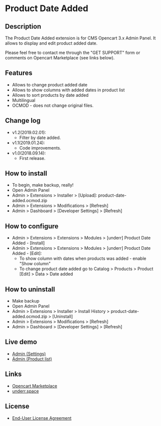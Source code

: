 # Product Date Added

## Description
The Product Date Added extension is for CMS Opencart 3.x  Admin Panel. It allows to display and edit product added date.

Please feel free to contact me through the "GET SUPPORT" form or comments on Opencart Marketplace (see links below).

## Features
* Allows to change product added date
* Allows to show columns with added dates in product list
* Allows to sort products by date added
* Multilingual
* OCMOD - does not change original files.

## Change log
* v1.2(2019.02.01):
  * Filter by date added.
* v1.1(2019.01.24):
  * Code improvements.
* v1.0(2018.09.14):
  * First release.

## How to install
* To begin, make backup, really!
* Open Admin Panel
* Admin > Extensions > Installer > [Upload]: product-date-added.ocmod.zip
* Admin > Extensions > Modifications > [Refresh]
* Admin > Dashboard > [Developer Settings] > [Refresh]

## How to configure
* Admin > Extensions > Extensions > Modules > [underr] Product Date Added - [Install]
* Admin > Extensions > Extensions > Modules > [underr] Product Date Added - [Edit]:
  * To show column with dates when products was added - enable "Show column"
  * To change product date added go to Catalog > Products > Product [Edit] > Data > Date added

## How to uninstall
* Make backup
* Open Admin Panel
* Admin > Extensions > Installer > Install History > product-date-added.ocmod.zip > [Uninstall]
* Admin > Extensions > Modifications > [Refresh]
* Admin > Dashboard > [Developer Settings] > [Refresh]

## Live demo
* [Admin (Settings)](http://ocmod.freevar.com/oc3020/b/admin/index.php?route=extension/module/product_date_added)
* [Admin (Product list)](http://ocmod.freevar.com/oc3020/b/admin/index.php?route=catalog/product)


## Links
* [Opencart Marketplace](https://www.opencart.com/index.php?route=marketplace/extension/info&extension_id=35071)
* [underr.space](https://underr.space/en/notes/projects/project-009.html)

## License
* [End-User License Agreement](https://raw.githubusercontent.com/underr-ua/product-date-added/master/EULA.txt)
